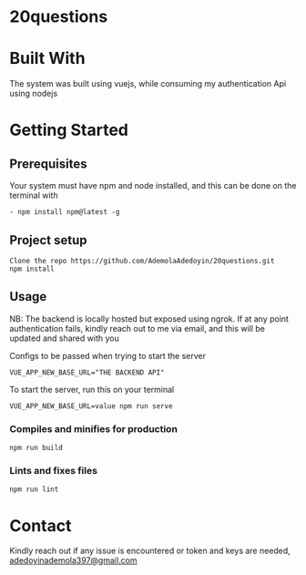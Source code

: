# 20questions

# Built With

The system was built using vuejs, while consuming my authentication Api using nodejs

# Getting Started

## Prerequisites

Your system must have npm and node installed, and this can be done on the terminal with 

```
- npm install npm@latest -g
```

## Project setup
```
Clone the repo https://github.com/AdemolaAdedoyin/20questions.git
npm install
```

## Usage

NB: The backend is locally hosted but exposed using ngrok. If at any point authentication fails, kindly reach out to me via email, and this will be updated and shared with you

Configs to be passed when trying to start the server

```
VUE_APP_NEW_BASE_URL="THE BACKEND API"
```

To start the server, run this on your terminal
```
VUE_APP_NEW_BASE_URL=value npm run serve
```

### Compiles and minifies for production
```
npm run build
```

### Lints and fixes files
```
npm run lint
```
# Contact 

Kindly reach out if any issue is encountered or token and keys are needed, adedoyinademola397@gmail.com

